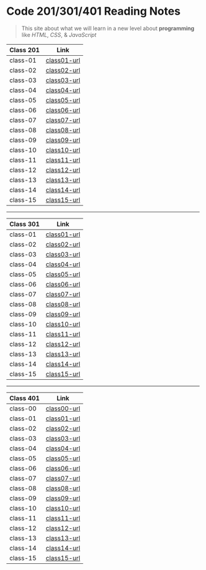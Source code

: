 # Code 201/301/401 Reading Notes

> This site about what we will learn in a new level about **programming** like *HTML*, *CSS*, & *JavaScript* 

| Class 201 | Link |
| --------- | ---- |
| class-01 | [class01-url](https://esraamamoun.github.io/reading-notes/class-01) |
| class-02 | [class02-url](https://esraamamoun.github.io/reading-notes/class-02) |
| class-03 | [class03-url](https://esraamamoun.github.io/reading-notes/class-03) |
| class-04 | [class04-url](https://esraamamoun.github.io/reading-notes/class-04) |
| class-05 | [class05-url](https://esraamamoun.github.io/reading-notes/class-05) |
| class-06 | [class06-url](https://esraamamoun.github.io/reading-notes/class-06) |
| class-07 | [class07-url](https://esraamamoun.github.io/reading-notes/class-07) |
| class-08 | [class08-url](https://esraamamoun.github.io/reading-notes/class-08) |
| class-09 | [class09-url](https://esraamamoun.github.io/reading-notes/class-09) |
| class-10 | [class10-url](https://esraamamoun.github.io/reading-notes/class-10) |
| class-11 | [class11-url](https://esraamamoun.github.io/reading-notes/class-11) |
| class-12 | [class12-url](https://esraamamoun.github.io/reading-notes/class-12) |
| class-13 | [class13-url](https://esraamamoun.github.io/reading-notes/class-13) |
| class-14 | [class14-url](https://esraamamoun.github.io/reading-notes/class-14) |
| class-15 | [class15-url](https://esraamamoun.github.io/reading-notes/class-15) |

---

| Class 301 | Link |
| --------- | ---- |
| class-01 | [class01-url](https://esraamamoun.github.io/reading-notes/class-301-01) |
| class-02 | [class02-url](https://esraamamoun.github.io/reading-notes/class-301-02) |
| class-03 | [class03-url](https://esraamamoun.github.io/reading-notes/class-301-03) |
| class-04 | [class04-url](https://esraamamoun.github.io/reading-notes/class-301-04) |
| class-05 | [class05-url](https://esraamamoun.github.io/reading-notes/class-301-05) |
| class-06 | [class06-url](https://esraamamoun.github.io/reading-notes/class-301-06) |
| class-07 | [class07-url](https://esraamamoun.github.io/reading-notes/class-301-07) |
| class-08 | [class08-url](https://esraamamoun.github.io/reading-notes/class-301-08) |
| class-09 | [class09-url](https://esraamamoun.github.io/reading-notes/class-301-09) |
| class-10 | [class10-url](https://esraamamoun.github.io/reading-notes/class-301-10) |
| class-11 | [class11-url](https://esraamamoun.github.io/reading-notes/class-301-11) |
| class-12 | [class12-url](https://esraamamoun.github.io/reading-notes/class-301-12) |
| class-13 | [class13-url](https://esraamamoun.github.io/reading-notes/class-301-13) |
| class-14 | [class14-url](https://esraamamoun.github.io/reading-notes/class-301-14) |
| class-15 | [class15-url](https://esraamamoun.github.io/reading-notes/class-301-15) |

---

| Class 401 | Link |
| --------- | ---- |
| class-00 | [class00-url](https://esraamamoun.github.io/reading-notes/class-401-00) |
| class-01 | [class01-url](https://esraamamoun.github.io/reading-notes/class-401-01) |
| class-02 | [class02-url](https://esraamamoun.github.io/reading-notes/class-401-02) |
| class-03 | [class03-url](https://esraamamoun.github.io/reading-notes/class-401-03) |
| class-04 | [class04-url](https://esraamamoun.github.io/reading-notes/class-401-04) |
| class-05 | [class05-url](https://esraamamoun.github.io/reading-notes/class-401-05) |
| class-06 | [class06-url](https://esraamamoun.github.io/reading-notes/class-401-06) |
| class-07 | [class07-url](https://esraamamoun.github.io/reading-notes/class-401-07) |
| class-08 | [class08-url](https://esraamamoun.github.io/reading-notes/class-401-08) |
| class-09 | [class09-url](https://esraamamoun.github.io/reading-notes/class-401-09) |
| class-10 | [class10-url](https://esraamamoun.github.io/reading-notes/class-401-10) |
| class-11 | [class11-url](https://esraamamoun.github.io/reading-notes/class-401-11) |
| class-12 | [class12-url](https://esraamamoun.github.io/reading-notes/class-401-12) |
| class-13 | [class13-url](https://esraamamoun.github.io/reading-notes/class-401-13) |
| class-14 | [class14-url](https://esraamamoun.github.io/reading-notes/class-401-14) |
| class-15 | [class15-url](https://esraamamoun.github.io/reading-notes/class-401-15) |
